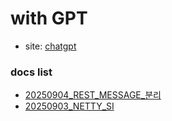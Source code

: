 # with GPT
- site: <a href="https://chatgpt.com/" target="_blank">chatgpt</a>

### docs list
- [20250904_REST_MESSAGE_분리](post/20250904_REST_MESSAGE_SEP.md)
- [20250903_NETTY_SI](post/20250906_NETTY_SI.md)